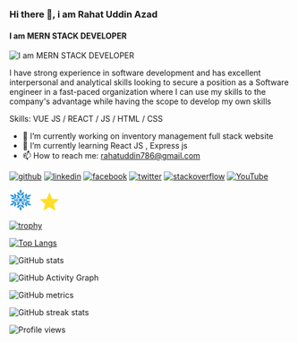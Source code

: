 ### Hi there 👋, i am Rahat Uddin Azad
#### I am MERN STACK DEVELOPER
![I am MERN STACK DEVELOPER](https://ibb.co/bLvs378)

I have strong experience in software development and has excellent interpersonal and analytical skills
looking to secure a position as a Software engineer in a fast-paced organization where I can use
my skills to the company's advantage while having the scope to develop my own skills

Skills: VUE JS / REACT / JS / HTML / CSS

- 🔭 I’m currently working on inventory management full stack website 
- 🌱 I’m currently learning React JS , Express js 
- 📫 How to reach me: rahatuddin786@gmail.com 


[<img src='https://cdn.jsdelivr.net/npm/simple-icons@3.0.1/icons/github.svg' alt='github' height='40'>](https://github.com/minionsrahat)  [<img src='https://cdn.jsdelivr.net/npm/simple-icons@3.0.1/icons/linkedin.svg' alt='linkedin' height='40'>](https://www.linkedin.com/in/rahat-uddin-azad-039911171/)  [<img src='https://cdn.jsdelivr.net/npm/simple-icons@3.0.1/icons/facebook.svg' alt='facebook' height='40'>](https://www.facebook.com/rahatuddin.azad.7)  [<img src='https://cdn.jsdelivr.net/npm/simple-icons@3.0.1/icons/twitter.svg' alt='twitter' height='40'>](https://twitter.com/minionsrahat)  [<img src='https://cdn.jsdelivr.net/npm/simple-icons@3.0.1/icons/stackoverflow.svg' alt='stackoverflow' height='40'>](https://stackoverflow.com/users/15176422)  [<img src='https://cdn.jsdelivr.net/npm/simple-icons@3.0.1/icons/youtube.svg' alt='YouTube' height='40'>](https://www.youtube.com/channel/UCDHpU0bjZ5hgpIkg_wufYZA)  

<a href='https://archiveprogram.github.com/'><img src='https://raw.githubusercontent.com/acervenky/animated-github-badges/master/assets/acbadge.gif' width='40' height='40'></a> <a href='https://stars.github.com/'><img src='https://raw.githubusercontent.com/acervenky/animated-github-badges/master/assets/starbadge.gif' width='35' height='35'></a> 

[![trophy](https://github-profile-trophy.vercel.app/?username=minionsrahat)](https://github.com/ryo-ma/github-profile-trophy)

[![Top Langs](https://github-readme-stats.vercel.app/api/top-langs/?username=minionsrahat)](https://github.com/anuraghazra/github-readme-stats)

![GitHub stats](https://github-readme-stats.vercel.app/api?username=minionsrahat&show_icons=true)  

![GitHub Activity Graph](https://activity-graph.herokuapp.com/graph?username=minionsrahat)  

![GitHub metrics](https://metrics.lecoq.io/minionsrahat)  

![GitHub streak stats](https://github-readme-streak-stats.herokuapp.com/?user=minionsrahat)  

![Profile views](https://gpvc.arturio.dev/minionsrahat)  
